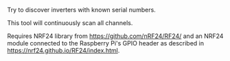 Try to discover inverters with known serial numbers.

This tool will continuously scan all channels.

Requires NRF24 library from https://github.com/nRF24/RF24/ and an NRF24
module connected to the Raspberry Pi's GPIO header as described in
https://nrf24.github.io/RF24/index.html.
